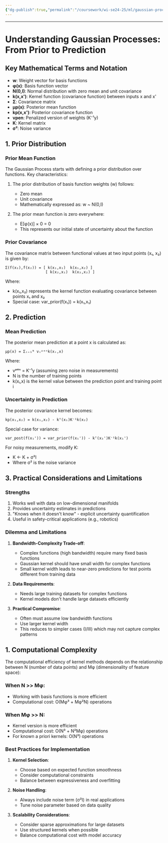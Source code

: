 ```yaml
---
{"dg-publish":true,"permalink":"/coursework/wi-se24-25/ml/gaussian-processes/","noteIcon":""}
---
```


---
# Understanding Gaussian Processes: From Prior to Prediction

## Key Mathematical Terms and Notation

- **w**: Weight vector for basis functions
- **φ(x)**: Basis function vector
- **N(0,I)**: Normal distribution with zero mean and unit covariance
- **k(x,x')**: Kernel function (covariance function) between inputs x and x'
- **Σ**: Covariance matrix
- **μp(x)**: Posterior mean function
- **kp(x,x')**: Posterior covariance function
- **vpen**: Penalized version of weights (K⁻¹y)
- **K**: Kernel matrix
- **σ²**: Noise variance

## 1. Prior Distribution

### Prior Mean Function
The Gaussian Process starts with defining a prior distribution over functions. Key characteristics:

1. The prior distribution of basis function weights (w) follows:
   - Zero mean
   - Unit covariance
   - Mathematically expressed as: w ~ N(0,I)

2. The prior mean function is zero everywhere:
   - E[φ(x)] × 0 = 0
   - This represents our initial state of uncertainty about the function

### Prior Covariance

The covariance matrix between functional values at two input points (x₁, x₂) is given by:

```
Σ(f(x₁),f(x₂)) = [ k(x₁,x₁)  k(x₁,x₂) ]
                  [ k(x₂,x₁)  k(x₂,x₂) ]
```

Where:
- k(x₁,x₂) represents the kernel function evaluating covariance between points x₁ and x₂
- Special case: var_prior(f(x₁)) = k(x₁,x₁)

## 2. Prediction

### Mean Prediction
The posterior mean prediction at a point x is calculated as:

```
μp(x) = Σᵢ₌₁ᴺ vᵢᵖᵉⁿk(xᵢ,x)
```

Where:
- vᵖᵉⁿ = K⁻¹y (assuming zero noise in measurements)
- N is the number of training points
- k(xᵢ,x) is the kernel value between the prediction point and training point i

### Uncertainty in Prediction

The posterior covariance kernel becomes:
```
kp(x₁,x₂) = k(x₁,x₂) - kᵀ(x₁)K⁻¹k(x₂)
```

Special case for variance:
```
var_post(f(x₁')) = var_prior(f(x₁')) - kᵀ(x₁')K⁻¹k(x₁')
```

For noisy measurements, modify K:
- K ← K + σ²I
- Where σ² is the noise variance

## 3. Practical Considerations and Limitations

### Strengths
1. Works well with data on low-dimensional manifolds
2. Provides uncertainty estimates in predictions
3. "Knows when it doesn't know" - explicit uncertainty quantification
4. Useful in safety-critical applications (e.g., robotics)

### Dilemma and Limitations

1. **Bandwidth-Complexity Trade-off**:
   - Complex functions (high bandwidth) require many fixed basis functions
   - Gaussian kernel should have small width for complex functions
   - Small kernel width leads to near-zero predictions for test points different from training data
   
2. **Data Requirements**:
   - Needs large training datasets for complex functions
   - Kernel models don't handle large datasets efficiently

3. **Practical Compromise**:
   - Often must assume low bandwidth functions
   - Use larger kernel width
   - This reduces to simpler cases (I/III) which may not capture complex patterns

## 1. Computational Complexity

The computational efficiency of kernel methods depends on the relationship between N (number of data points) and Mφ (dimensionality of feature space):

### When N >> Mφ:
- Working with basis functions is more efficient
- Computational cost: O(Mφ³ + Mφ²N) operations
  
### When Mφ >> N:
- Kernel version is more efficient
- Computational cost: O(N³ + N²Mφ) operations
- For known a priori kernels: O(N³) operations

### Best Practices for Implementation

1. **Kernel Selection**:
   - Choose based on expected function smoothness
   - Consider computational constraints
   - Balance between expressiveness and overfitting

2. **Noise Handling**:
   - Always include noise term (σ²I) in real applications
   - Tune noise parameter based on data quality

3. **Scalability Considerations**:
   - Consider sparse approximations for large datasets
   - Use structured kernels when possible
   - Balance computational cost with model accuracy
